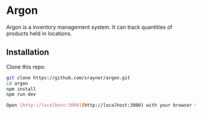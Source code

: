 # Argon

Argon is a inventory management system. It can track quantities of products held in locations.

## Installation

Clone this repo:

```bash
git clone https://github.com/srayner/argon.git
cd argon
npm install
npm run dev

Open [http://localhost:3000](http://localhost:3000) with your browser to see the result.
```
